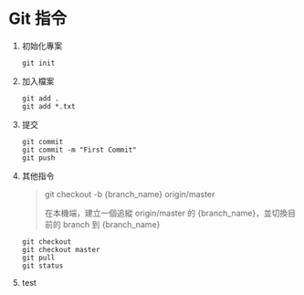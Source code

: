 # Git 指令

1. 初始化專案
    ```
    git init
    ```
1. 加入檔案
    ```
    git add .
    git add *.txt
    ```
1. 提交
    ```
    git commit
    git commit -m "First Commit"
    git push
    ```
1. 其他指令
    >git checkout -b {branch_name} origin/master
    >
    >在本機端，建立一個追縱 origin/master 的 {branch_name}，並切換目前的 branch    到 {branch_name}

    ```
    git checkout
    git checkout master
    git pull
    git status
    ```
1. test